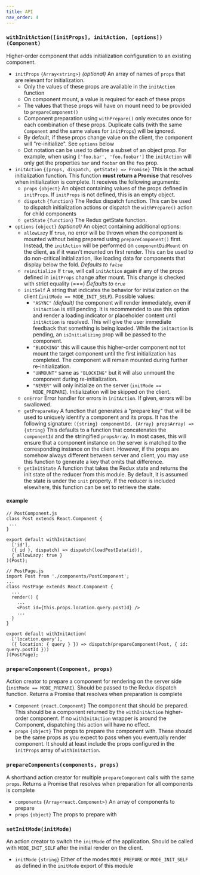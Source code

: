 ```yaml
---
title: API
nav_order: 4
---
```

### `withInitAction([initProps], initAction, [options])(Component)`
Higher-order component that adds initialization configuration to an existing component.
 - `initProps` `{Array<string>}` _(optional)_ An array of names of `props` that are relevant for initialization.
   - Only the values of these props are available in the `initAction` function
   - On component mount, a value is required for each of these props
   - The values that these props will have on mount need to be provided to `prepareComponent()`
   - Component preparation using `withPrepare()` only executes once for each combination of these props. Duplicate calls (with the same `Component` and the same values for `initProps`) will be ignored.
   - By default, if these props change value on the client, the component will "re-initialize". See `options` below
   - Dot notation can be used to define a subset of an object prop. For example, when using `['foo.bar', 'foo.foobar']` the `initAction`  will only get the properties `bar` and `foobar` on the `foo` prop.
 - `initAction` `{(props, dispatch, getState) => Promise}` This is the actual initialization function. This function **must return a Promise** that resolves when initialization is complete. It receives the following arguments:
   - `props` `{object}` An object containing values of the props defined in `initProps`. If `initProps` is not defined, this is an empty object.
   - `dispatch` `{function}` The Redux dispatch function. This can be used to dispatch initialization actions or dispatch the `withPrepare()` action for child components
   - `getState` `{function}` The Redux getState function.
 - `options` `{object}` _(optional)_ An object containing additional options:
   - `allowLazy` If `true`, no error will be thrown when the component is mounted without being prepared using `prepareComponent()` first. Instead, the `initAction` will be performed on `componentDidMount` on the client, as if it wasn't mounted on first render. This can be used to do non-critical initialization, like loading data for components that display below the fold. _Defaults to `false`_
   - `reinitialize` If `true`, will call `initAction` again if any of the props defined in `initProps` change after mount. This change is checked with strict equality (===) _Defaults to `true`_
   - `initSelf` A string that indicates the behavior for initialization on the client (`initMode == MODE_INIT_SELF`). Possible values:
     - `"ASYNC"` _(default)_ the component will render immediately, even if `initAction` is still pending. It is recommended to use this option and render a loading indicator or placeholder content until `initAction` is resolved. This will give the user immediate feedback that something is being loaded. While the `initAction` is pending, an `isInitializing` prop will be passed to the component.
     - `"BLOCKING"` this will cause this higher-order component not tot mount the target component until the first initialization has completed. The component will remain mounted during further re-initialization.
     - `"UNMOUNT"` same as `"BLOCKING"` but it will also unmount the component during re-initialization.
     - `"NEVER"` will only initialize on the server (`initMode == MODE_PREPARE`). Initialization will be skipped on the client.
   - `onError` Error handler for errors in `initAction`.  If given, errors will be swallowed.
   - `getPrepareKey` A function that generates a "prepare key" that will be used to uniquely identify a component and its props. It has the following signature:
  ```({string} componentId, {Array} propsArray) => {string}```
  This defaults to a function that concatenates the `componentId` and the stringified `propsArray`. In most cases, this will ensure that a component instance on the server is matched to the corresponding instance on the client. However, if the props are somehow always different between server and client, you may use this function to generate a key that omits that difference.
   - `getInitState` A function that takes the Redux state and returns the init state of the reducer from this module. By default, it is assumed the state is under the `init` property. If the reducer is included elsewhere, this function can be set to retrieve the state.

#### example
```
// PostComponent.js
class Post extends React.Component {
 ...
}

export default withInitAction(
  ['id'],
  ({ id }, dispatch) => dispatch(loadPostData(id)),
  { allowLazy: true }
)(Post);

// PostPage.js
import Post from './components/PostComponent';
...
class PostPage extends React.Component {
  ...
  render() {
    ...
    <Post id={this.props.location.query.postId} />
    ...
  }
}

export default withInitAction(
  ['location.query'],
  ({ location: { query } }) => dispatch(prepareComponent(Post, { id: query.postId }))
)(PostPage);
```

### `prepareComponent(Component, props)`
Action creator to prepare a component for rendering on the server side (`initMode == MODE_PREPARE`). Should be passed to the Redux dispatch function. Returns a Promise that resolves when preparation is complete
 - `Component` `{react.Component}` The component that should be prepared. This should be a component returned by the `withInitAction` higher-order component. If no `withInitAction` wrapper is around the Component, dispatching this action will have no effect.
 - `props` `{object}` The props to prepare the component with. These should be the same props as you expect to pass when you eventually render component. It should at least include the props configured in the `initProps` array of `withInitAction`.

### `prepareComponents(components, props)`
A shorthand action creator for multiple `prepareComponent` calls with the same `props`. Returns a Promise that resolves when preparation for all components is complete
 - `components` `{Array<react.Component>}` An array of components to prepare
 - `props` `{object}` The props to prepare with

### `setInitMode(initMode)`
An action creator to switch the `initMode` of the application. Should be called with `MODE_INIT_SELF` after the initial render on the client.
 - `initMode` `{string}` Either of the modes `MODE_PREPARE` or `MODE_INIT_SELF` as defined in the `initMode` export of this module
